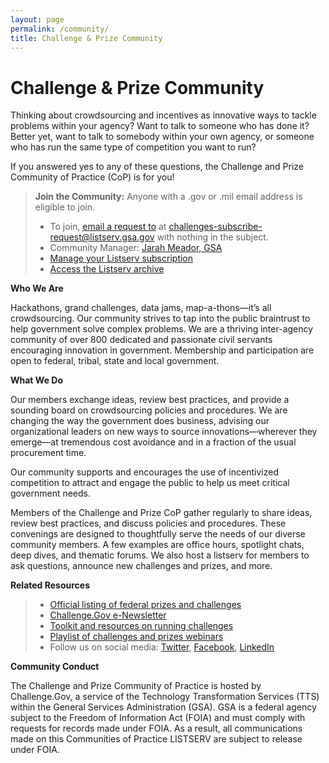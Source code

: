 ```yaml
---
layout: page
permalink: /community/
title: Challenge & Prize Community
---
```

# Challenge & Prize Community

Thinking about crowdsourcing and incentives as innovative ways to tackle problems within your agency? Want to talk to someone who has done it? Better yet, want to talk to somebody within your own agency, or someone who has run the same type of competition you want to run?

If you answered yes to any of these questions, the Challenge and Prize Community of Practice (CoP) is for you!


> **Join the Community:** Anyone with a .gov or .mil email address is eligible to join.
>
> - To join, <a href="mailto: challenges-subscribe-request@listserv.gsa.gov" target="_blank" rel="noopener noreferrer">email a request to</a> at challenges-subscribe-request@listserv.gsa.gov with nothing in the subject.
> - Community Manager: <a href="https://digital.gov/authors/jarah-meador/" target="_blank" rel="noopener noreferrer">Jarah Meador, GSA</a>
> - <a href="https://digital.gov/communities/manage-your-subscription" target="_blank" rel="noopener noreferrer">Manage your Listserv subscription</a>
> - <a href="https://digital.gov/communities/manage-your-subscription/#access-the-listserv-archive" target="_blank" rel="noopener noreferrer">Access the Listserv archive</a>
               

**Who We Are**

Hackathons, grand challenges, data jams, map-a-thons—it’s all crowdsourcing. Our community strives to tap into the public braintrust to help government solve complex problems. We are a thriving inter-agency community of over 800 dedicated and passionate civil servants encouraging innovation in government. Membership and participation are open to federal, tribal, state and local government.

**What We Do**

Our members exchange ideas, review best practices, and provide a sounding board on crowdsourcing policies and procedures. We are changing the way the government does business, advising our organizational leaders on new ways to source innovations—wherever they emerge—at tremendous cost avoidance and in a fraction of the usual procurement time.

Our community supports and encourages the use of incentivized competition to attract and engage the public to help us meet critical government needs.

Members of the Challenge and Prize CoP gather regularly to share ideas, review best practices, and discuss policies and procedures. These convenings are designed to thoughtfully serve the needs of our diverse community members. A few examples are office hours, spotlight chats, deep dives, and thematic forums. We also host a listserv for members to ask questions, announce new challenges and prizes, and more.

**Related Resources**

> - <a href="https://www.challenge.gov/#active-challenges">Official listing of federal prizes and challenges</a>
> - <a href="https://public.govdelivery.com/accounts/USGSATTS/subscriber/topics?qsp=USGSATTS_6" target="_blank" rel="noopener noreferrer">Challenge.Gov e-Newsletter</a>
> - <a href="https://challenge.gov/assets/document-library/ChallengeGov_Federal_Agency_Toolkit_13Oct2021.pdf" target="_blank" rel="noopener noreferrer">Toolkit and resources on running challenges</a>
> - <a href="https://www.youtube.com/playlist?list=PLd9b-GuOJ3nFeJeAHAn3Z5opohjxIw8OC" target="_blank" rel="noopener noreferrer">Playlist of challenges and prizes webinars</a> 
> - Follow us on social media: <a href="https://www.twitter.com/challengegov">Twitter</a>, <a href="https://www.facebook.com/challengegov">Facebook</a>, <a href="https://www.linkedin.com/company/challengegov/">LinkedIn</a>


**Community Conduct**

The Challenge and Prize Community of Practice is hosted by Challenge.Gov, a service of the Technology Transformation Services (TTS) within the General Services Administration (GSA). GSA is a federal agency subject to the Freedom of Information Act (FOIA) and must comply with requests for records made under FOIA. As a result, all communications made on this Communities of Practice LISTSERV are subject to release under FOIA.
